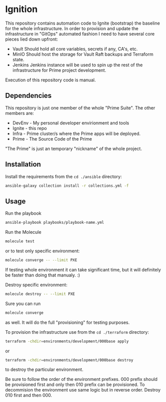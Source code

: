 # Ignition

This repository contains automation code to Ignite (bootstrap) the baseline
for the whole infrastructure.
In order to provision and update the infrastructure in "GitOps" automated
fashion I need to have several core pieces lied down upfront:

- Vault
  Should hold all core variables, secrets if any, CA's, etc.
- MinIO
  Should host the storage for Vault Raft backups and Terraform state.
- Jenkins
  Jenkins instance will be used to spin up the rest of the infrastructure for
  Prime project development.

Execution of this repository code is manual.

## Dependencies

This repository is just one member of the whole "Prime Suite".
The other members are:

- DevEnv - My personal developer envirionment and tools
- Ignite - this repo
- Infra - Prime cluster/s where the Prime apps will be deployed.
- Prime - The Source Code of the Prime

"The Prime" is just an temporary "nickname" of the whole project.

## Installation

Install the requirements from the `cd ./ansible` directory:
```bash
ansible-galaxy collection install -r collections.yml -f
```

## Usage

Run the playbook
```bash
ansible-playbook playbooks/playbook-name.yml
```

Run the Molecule
```bash
molecule test
```
or to test only specific environment:

```bash
molecule converge -- --limit PXE
```
If testing whole environment it can take significant time, but it will definitely
be faster than doing that manualy. :)

Destroy specific environment:
```bash
molecule destroy -- --limit PXE
```

Sure you can run
```bash
molecule converge
```
as well. It will do the full "provisioning" for testing purposes.

To provision the infrastructure use from the `cd ./terraform` directory:
```bash
terraform -chdir=environments/development/000base apply
```
or
```bash
terraform -chdir=environments/development/000base destroy
```
to destroy the particular environment.

Be sure to follow the order of the environment prefixes. 000 prefix should be
provisioned first and only then 010 prefix can be provisioned. To decommision the
environment use same logic but in reverse order. Destroy 010 first and then 000.

